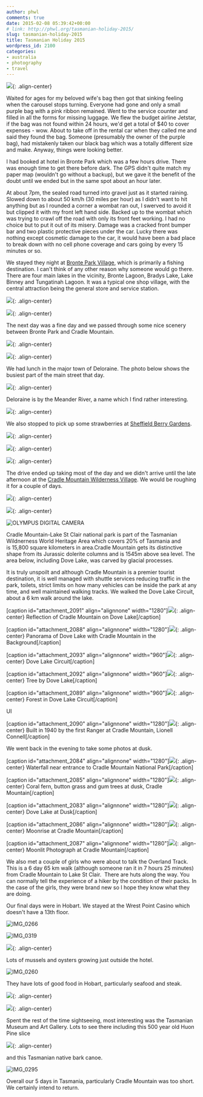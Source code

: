 ```yaml
---
author: phwl
comments: true
date: 2015-02-08 05:39:42+00:00
# link: http://phwl.org/tasmanian-holiday-2015/
slug: tasmanian-holiday-2015
title: Tasmanian Holiday 2015
wordpress_id: 2100
categories:
- australia
- photography
- travel
---
```


![](/assets/images/2015/02/P2040434-1024x768.jpg){: .align-center}

Waited for ages for my beloved wife's bag then got that sinking feeling when the carousel stops turning. Everyone had gone and only a small purple bag with a pink ribbon remained. Went to the service counter and filled in all the forms for missing luggage. We flew the budget airline Jetstar, if the bag was not found within 24 hours, we'd get a total of $40 to cover expenses - wow. About to take off in the rental car when they called me and said they found the bag. Someone (presumably the owner of the purple bag), had mistakenly taken our black bag which was a totally different size and make. Anyway, things were looking better.

<!-- more -->I had booked at hotel in Bronte Park which was a few hours drive. There was enough time to get there before dark. The GPS didn't quite match my paper map (wouldn't go without a backup), but we gave it the benefit of the doubt until we ended but in the same spot about an hour later.

At about 7pm, the sealed road turned into gravel just as it started raining. Slowed down to about 50 km/h (30 miles per hour) as I didn't want to hit anything but as I rounded a corner a wombat ran out, I swerved to avoid it but clipped it with my front left hand side. Backed up to the wombat which was trying to crawl off the road with only its front feet working. I had no choice but to put it out of its misery. Damage was a cracked front bumper bar and two plastic protective pieces under the car. Lucky there was nothing except cosmetic damage to the car, it would have been a bad place to break down with no cell phone coverage and cars going by every 15 minutes or so.

We stayed they night at [Bronte Park Village](http://www.bronteparkvillage.com.au/), which is primarily a fishing destination. I can't think of any other reason why someone would go there. There are four main lakes in the vicinity, Bronte Lagoon, Bradys Lake, Lake Binney and Tungatinah Lagoon. It was a typical one shop village, with the central attraction being the general store and service station.

![](/assets/images/2015/02/P1310013-1024x740.jpg){: .align-center}

![](/assets/images/2015/02/P2010021-1024x768.jpg){: .align-center}



The next day was a fine day and we passed through some nice scenery between Bronte Park and Cradle Mountain.

![](/assets/images/2015/02/P2010042-1024x429.jpg){: .align-center}

![](/assets/images/2015/02/P2010035-1024x548.jpg){: .align-center}

We had lunch in the major town of Deloraine. The photo below shows the busiest part of the main street that day.

![](/assets/images/2015/02/P2010053-1024x768.jpg){: .align-center}

Deloraine is by the Meander River, a name which I find rather interesting.

![](/assets/images/2015/02/P2010054-1024x768.jpg){: .align-center}

We also stopped to pick up some strawberries at [Sheffield Berry Gardens](http://sheffieldberrygardens.com/).

![](/assets/images/2015/02/P2010057-1024x768.jpg){: .align-center}

![](/assets/images/2015/02/P2010058-1024x768.jpg){: .align-center}

![](/assets/images/2015/02/P2010059-1024x768.jpg){: .align-center}

The drive ended up taking most of the day and we didn't arrive until the late afternoon at the [Cradle Mountain Wilderness Village](http://www.cradlevillage.com.au/). We would be roughing it for a couple of days.

![](/assets/images/2015/02/P2030402-1024x768.jpg){: .align-center}

![](/assets/images/2015/02/P2010083-1024x768.jpg){: .align-center}

![OLYMPUS DIGITAL CAMERA](/assets/images/2015/02/P2010087-1024x768.jpg)

Cradle Mountain-Lake St Clair national park is part of the Tasmanian Wildnerness World Heritage Area which covers 20% of Tasmania and is 15,800 square kilometers in area.Cradle Mountain gets its distinctive shape from its Jurassic dolerite columns and is 1545m above sea level. The area below, including Dove Lake, was carved by glacial processes.

It is truly unspoilt and although Cradle Mountain is a premier tourist destination, it is well managed with shuttle services reducing traffic in the park, toilets, strict limits on how many vehicles can be inside the park at any time, and well maintained walking tracks. We walked the Dove Lake Circuit, about a 6 km walk around the lake.

[caption id="attachment_2091" align="alignnone" width="1280"]![](/assets/images/2015/02/P2020192.jpg){: .align-center} Reflection of Cradle Mountain on Dove Lake[/caption]

[caption id="attachment_2088" align="alignnone" width="1280"]![](/assets/images/2015/02/cradlemtn-pano2.jpg){: .align-center} Panorama of Dove Lake with Cradle Mountain in the Background[/caption]

[caption id="attachment_2093" align="alignnone" width="960"]![](/assets/images/2015/02/P2020252.jpg){: .align-center} Dove Lake Circuit[/caption]

[caption id="attachment_2092" align="alignnone" width="960"]![](/assets/images/2015/02/P2020240.jpg){: .align-center} Tree by Dove Lake[/caption]

[caption id="attachment_2089" align="alignnone" width="960"]![](/assets/images/2015/02/P2020262.jpg){: .align-center} Forest in Dove Lake Circuit[/caption]





UI

[caption id="attachment_2090" align="alignnone" width="1280"]![](/assets/images/2015/02/P2020289.jpg){: .align-center} Built in 1940 by the first Ranger at Cradle Mountain, Lionell Connell[/caption]

We went back in the evening to take some photos at dusk.

[caption id="attachment_2084" align="alignnone" width="1280"]![](/assets/images/2015/02/P2020321.jpg){: .align-center} Waterfall near entrance to Cradle Mountain National Park[/caption]

[caption id="attachment_2085" align="alignnone" width="1280"]![](/assets/images/2015/02/P2020324.jpg){: .align-center} Coral fern, button grass and gum trees at dusk, Cradle Mountain[/caption]

[caption id="attachment_2083" align="alignnone" width="1280"]![](/assets/images/2015/02/P2020343.jpg){: .align-center} Dove Lake at Dusk[/caption]

[caption id="attachment_2086" align="alignnone" width="1280"]![](/assets/images/2015/02/P2020333.jpg){: .align-center} Moonrise at Cradle Mountain[/caption]

[caption id="attachment_2087" align="alignnone" width="1280"]![](/assets/images/2015/02/P2020399.jpg){: .align-center} Moonlit Photograph at Cradle Mountain[/caption]

We also met a couple of girls who were about to talk the Overland Track. This is a 6 day 65 km walk (although someone ran it in 7 hours 25 minutes) from Cradle Mountain to Lake St Clair.  There are huts along the way. You can normally tell the experience of a hiker by the condition of their packs. In the case of the girls, they were brand new so I hope they know what they are doing.

Our final days were in Hobart. We stayed at the Wrest Point Casino which doesn't have a 13th floor.

![IMG_0266](/assets/images/2015/02/IMG_0266.jpg)

![IMG_0319](/assets/images/2015/02/IMG_0319.jpg)

![](/assets/images/2015/02/P2040434-1024x768.jpg){: .align-center}

Lots of mussels and oysters growing just outside the hotel.

![IMG_0260](/assets/images/2015/02/IMG_0260.jpg)

They have lots of good food in Hobart, particularly seafood and steak.

![](http://phwl.org/wp-content/uploads/2015/02/IMG_0268.jpg){: .align-center}

![](/assets/images/2015/02/IMG_0272.jpg){: .align-center}

Spent the rest of the time sightseeing, most interesting was the Tasmanian Museum and Art Gallery. Lots to see there including this 500 year old Huon Pine slice

![](/assets/images/2015/02/IMG_0290.jpg){: .align-center}



and this Tasmanian native bark canoe.

![IMG_0295](/assets/images/2015/02/IMG_0295.jpg)

Overall our 5 days in Tasmania, particularly Cradle Mountain was too short. We certainly intend to return.
